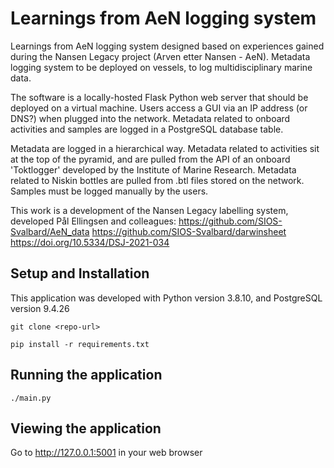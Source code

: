 # Learnings from AeN logging system

Learnings from AeN logging system designed based on experiences gained during the Nansen Legacy project (Arven etter Nansen - AeN). Metadata logging system to be deployed on vessels, to log multidisciplinary marine data.

The software is a locally-hosted Flask Python web server that should be deployed on a virtual machine. Users access a GUI via an IP address (or DNS?) when plugged into the network. Metadata related to onboard activities and samples are logged in a PostgreSQL database table.

Metadata are logged in a hierarchical way. Metadata related to activities sit at the top of the pyramid, and  are pulled from the API of an onboard 'Toktlogger' developed by the Institute of Marine Research. Metadata related to Niskin bottles are pulled from .btl files stored on the network. Samples must be logged manually by the users.  

This work is a development of the Nansen Legacy labelling system, developed Pål Ellingsen and colleagues:
https://github.com/SIOS-Svalbard/AeN_data
https://github.com/SIOS-Svalbard/darwinsheet
https://doi.org/10.5334/DSJ-2021-034

## Setup and Installation

This application was developed with Python version 3.8.10, and PostgreSQL version 9.4.26

```
git clone <repo-url>

pip install -r requirements.txt
```

## Running the application

```
./main.py
```

## Viewing the application

Go to http://127.0.0.1:5001 in your web browser
